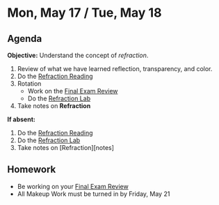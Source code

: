 Mon, May 17 / Tue, May 18
==================  
  
Agenda  
---------  
**Objective:** Understand the concept of *refraction*.
 
 1. Review of what we have learned reflection, transparency, and color.
 2. Do the [Refraction Reading][read]
 3. Rotation
	 - Work on the [Final Exam Review][rev]
	 - Do the [Refraction Lab][lab]
 4. Take notes on **Refraction**
  
**If absent:** 

1. Do the [Refraction Reading][read]
2. Do the [Refraction Lab][lab]
3. Take notes on [Refraction][notes]
  
Homework   
-------------  
- Be working on your [Final Exam Review][rev]
- All Makeup Work must be turned in by Friday, May 21

[rev]: https://avon.schoology.com/course/2624603689/materials?f=450604587
[read]: https://avon.schoology.com/course/2624603689/materials/gp/4962372229
[lab]: 
[notes]: 

<!--stackedit_data:
eyJoaXN0b3J5IjpbLTcyMDIwMTA0NCw4ODQ3MzI0MCwzNTIzMD
IwOTQsNDM1NTIxMTQ2LDE0MzMwNjcwNjksLTE0NTE0MTYyMTAs
LTYyNzM4ODk4MSwtMTUwOTkyODE1Niw2MTA5OTQ4NywxNTQ4ND
Q2ODQ3LDE5NjkyNTgxMCwtMTMxNDc3NjcwMSwxMTkyNzUwMTk0
LDgzMzQ5NTU1LC0zNzk3NzEyMDEsMjQ4Nzc4NTc3LDE0NTI5Mj
M2MDQsLTc2OTMxMzk3NSwtMzY3ODMxNTQ5LDQ2MTAwNzI4OF19

-->